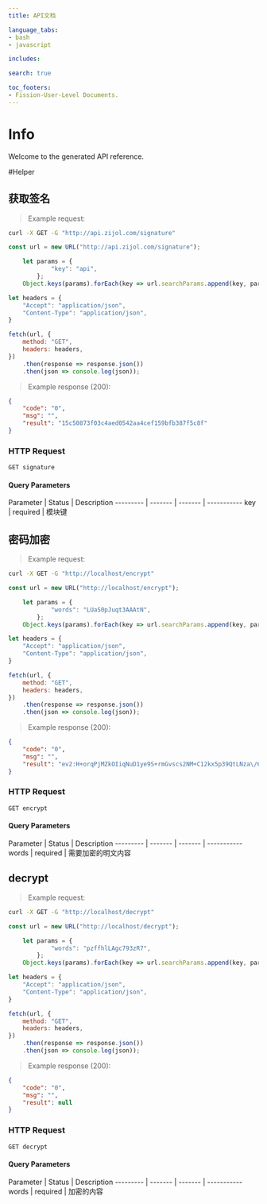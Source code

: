 ```yaml
---
title: API文档

language_tabs:
- bash
- javascript

includes:

search: true

toc_footers:
- Fission-User-Level Documents.
---
```

<!-- START_INFO -->
# Info

Welcome to the generated API reference.

<!-- END_INFO -->

#Helper
<!-- START_89d7df66b9c17fd511183d9750ee2f7e -->
## 获取签名

> Example request:

```bash
curl -X GET -G "http://api.zijol.com/signature" 
```

```javascript
const url = new URL("http://api.zijol.com/signature");

    let params = {
            "key": "api",
        };
    Object.keys(params).forEach(key => url.searchParams.append(key, params[key]));

let headers = {
    "Accept": "application/json",
    "Content-Type": "application/json",
}

fetch(url, {
    method: "GET",
    headers: headers,
})
    .then(response => response.json())
    .then(json => console.log(json));
```

> Example response (200):

```json
{
    "code": "0",
    "msg": "",
    "result": "15c50873f03c4aed0542aa4cef159bfb387f5c8f"
}
```

### HTTP Request
`GET signature`

#### Query Parameters

Parameter | Status | Description
--------- | ------- | ------- | -----------
    key |  required  | 模块键

<!-- END_89d7df66b9c17fd511183d9750ee2f7e -->

<!-- START_5164cb1814ca2db4e2bd44e681529c98 -->
## 密码加密

> Example request:

```bash
curl -X GET -G "http://localhost/encrypt" 
```

```javascript
const url = new URL("http://localhost/encrypt");

    let params = {
            "words": "LUaS0pJuqt3AAAtN",
        };
    Object.keys(params).forEach(key => url.searchParams.append(key, params[key]));

let headers = {
    "Accept": "application/json",
    "Content-Type": "application/json",
}

fetch(url, {
    method: "GET",
    headers: headers,
})
    .then(response => response.json())
    .then(json => console.log(json));
```

> Example response (200):

```json
{
    "code": "0",
    "msg": "",
    "result": "ev2:H+orqPjMZkOIiqNuD1ye9S+rmGvscs2NM+C12kx5p39QtLNza\/6Y+LVyF3DfTKeB"
}
```

### HTTP Request
`GET encrypt`

#### Query Parameters

Parameter | Status | Description
--------- | ------- | ------- | -----------
    words |  required  | 需要加密的明文内容

<!-- END_5164cb1814ca2db4e2bd44e681529c98 -->
<!-- START_32b065004d7ec955cf329e5533e8f3a7 -->
## decrypt
> Example request:

```bash
curl -X GET -G "http://localhost/decrypt" 
```

```javascript
const url = new URL("http://localhost/decrypt");

    let params = {
            "words": "pzffhlLAgc793zR7",
        };
    Object.keys(params).forEach(key => url.searchParams.append(key, params[key]));

let headers = {
    "Accept": "application/json",
    "Content-Type": "application/json",
}

fetch(url, {
    method: "GET",
    headers: headers,
})
    .then(response => response.json())
    .then(json => console.log(json));
```

> Example response (200):

```json
{
    "code": "0",
    "msg": "",
    "result": null
}
```

### HTTP Request
`GET decrypt`

#### Query Parameters

Parameter | Status | Description
--------- | ------- | ------- | -----------
    words |  required  | 加密的内容

<!-- END_32b065004d7ec955cf329e5533e8f3a7 -->

